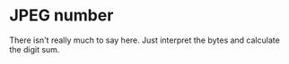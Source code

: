 # JPEG number

There isn't really much to say here. Just interpret the bytes and calculate the digit sum.